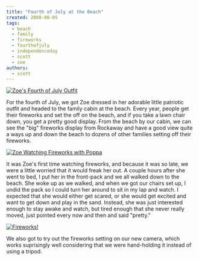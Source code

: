 ```yaml
---
title: "Fourth of July at the Beach"
created: 2008-08-05
tags:
  - beach
  - family
  - fireworks
  - fourthofjuly
  - independenceday
  - scott
  - zoe
authors:
  - scott
---
```


[![Zoe's Fourth of July Outfit](/images/2700956508_4a8232e161.jpg)](http://www.flickr.com/photos/spaceninja/2700956508/)

For the fourth of July, we got Zoe dressed in her adorable little patriotic outfit and headed to the family cabin at the beach. Every year, people get their fireworks and set the off on the beach, and if you take a lawn chair down, you get a pretty good display. From the beach by our cabin, we can see the "big" fireworks display from Rockaway and have a good view quite a ways up and down the beach to dozens of other families setting off their fireworks.

[![Zoe Watching Fireworks with Poppa](/images/2700142717_9a4592f398.jpg)](http://www.flickr.com/photos/spaceninja/2700142717/)

It was Zoe's first time watching fireworks, and because it was so late, we were a little worried that it would freak her out. A couple hours after she went to bed, I put her in the front-pack and we all walked down to the beach. She woke up as we walked, and when we got our chairs set up, I undid the pack so I could turn her around to sit in my lap and watch. I expected that she would either get scared, or she would get excited and want to get down and play in the sand. Instead, she was just interested enough to stay awake and watch, but tired enough that she never really moved, just pointed every now and then and said "pretty."

[![Fireworks!](/images/2700145607_e34b04314c.jpg)](http://www.flickr.com/photos/spaceninja/2700145607/)

We also got to try out the fireworks setting on our new camera, which works suprisingly well considering that we were hand-holding it instead of using a tripod.
